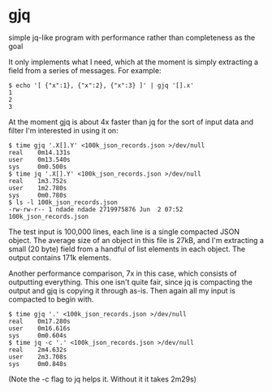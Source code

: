# gjq
simple jq-like program with performance rather than completeness as the goal

It only implements what I need, which at the moment is simply extracting a field from a series of messages.
For example:

    $ echo '[ {"x":1}, {"x":2}, {"x":3} ]' | gjq '[].x'
    1
    2
    3

At the moment gjq is about 4x faster than jq for the sort of input data and filter I'm interested in using it on:

    $ time gjq '.X[].Y' <100k_json_records.json >/dev/null
    real    0m14.131s
    user    0m13.540s
    sys     0m0.500s
    $ time jq '.X[].Y' <100k_json_records.json >/dev/null
    real    1m3.752s
    user    1m2.780s
    sys     0m0.780s
    $ ls -l 100k_json_records.json
    -rw-rw-r-- 1 ndade ndade 2719975876 Jun  2 07:52 100k_json_records.json

The test input is 100,000 lines, each line is a single compacted JSON object. The average size of an object
in this file is 27kB, and I'm extracting a small (20 byte) field from a handful of list elements in each object.
The output contains 171k elements.


Another performance comparison, 7x in this case, which consists of outputting everything.
This one isn't quite fair, since jq is compacting the output and gjq is copying
it through as-is. Then again all my input is compacted to begin with.

    $ time gjq '.' <100k_json_records.json >/dev/null
    real    0m17.280s
    user    0m16.616s
    sys     0m0.604s
    $ time jq -c '.' <100k_json_records.json >/dev/null
    real    2m4.632s
    user    2m3.708s
    sys     0m0.848s

(Note the -c flag to jq helps it. Without it it takes 2m29s)
